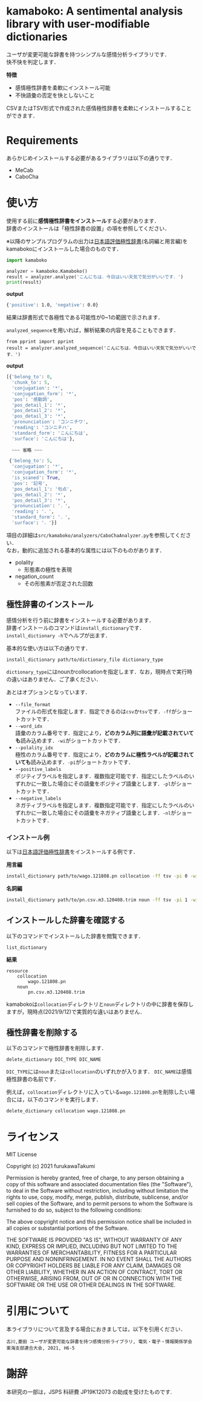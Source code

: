 # kamaboko: A sentimental analysis library with user-modifiable dictionaries
ユーザが変更可能な辞書を持つシンプルな感情分析ライブラリです．  
快不快を判定します．

**特徴**
- 感情極性辞書を柔軟にインストール可能
- 不快語彙の否定を快としないこと

CSVまたはTSV形式で作成された感情極性辞書を柔軟にインストールすることができます．

# Requirements
あらかじめインストールする必要があるライブラリは以下の通りです．

- MeCab
- CaboCha

# 使い方
使用する前に**感情極性辞書をインストール**する必要があります．  
辞書のインストールは「極性辞書の設置」の項を参照してください．  

※以降のサンプルプログラムの出力は[日本語評価極性辞書](https://www.cl.ecei.tohoku.ac.jp/Open_Resources-Japanese_Sentiment_Polarity_Dictionary.html)(名詞編と用言編)をkamabokoにインストールした場合のものです．
```python
import kamaboko

analyzer = kamaboko.Kamaboko()
result = analyzer.analyze('こんにちは．今日はいい天気で気分がいいです．')
print(result)
```
**output**
```sh
{'positive': 1.0, 'negative': 0.0}
```

結果は辞書形式で各極性である可能性が0~1の範囲で示されます．  
  
`analyzed_sequence`を用いれば，解析結果の内容を見ることもできます．

```
from pprint import pprint
result = analyzer.analyzed_sequence('こんにちは．今日はいい天気で気分がいいです．')
```
**output**
```py
[{'belong_to': 0,
  'chunk_to': 5,
  'conjugation': '*',
  'conjugation_form': '*',
  'pos': '感動詞',
  'pos_detail_1': '*',
  'pos_detail_2': '*',
  'pos_detail_3': '*',
  'pronunciation': 'コンニチワ',
  'reading': 'コンニチハ',
  'standard_form': 'こんにちは',
  'surface': 'こんにちは'},
  
  ~~~ 省略 ~~~

 {'belong_to': 5,
  'conjugation': '*',
  'conjugation_form': '*',
  'is_scaned': True,
  'pos': '記号',
  'pos_detail_1': '句点',
  'pos_detail_2': '*',
  'pos_detail_3': '*',
  'pronunciation': '．',
  'reading': '．',
  'standard_form': '．',
  'surface': '．'}]
```
項目の詳細は`src/kamaboko/analyzers/CaboChaAnalyzer.py`を参照してください．  
なお，動的に追加される基本的な属性には以下のものがあります．  
- polality
  - 形態素の極性を表現
- negation_count
  - その形態素が否定された回数

## 極性辞書のインストール
感情分析を行う前に辞書をインストールする必要があります．  
辞書インストールのコマンドは`install_dictionary`です．  
`install_dictionary -h`でヘルプが出ます．  

基本的な使い方は以下の通りです．
```
install_dictionary path/to/dictionary_file dictionary_type
```

`dictionary_type`にはnounかcollocationを指定します．なお，現時点で実行時の違いはありません．ご了承ください．

あとはオプションとなっています．

- `--file_format`  
  ファイルの形式を指定します．指定できるのは`csv`か`tsv`です．`-ff`がショートカットです．
- `--word_idx`  
  語彙のカラム番号です．指定により，**どのカラム列に語彙が記載されていても**読み込めます．`-wi`がショートカットです．
- `--polality_idx`  
  極性のカラム番号です．指定により，**どのカラムに極性ラベルが記載されていても**読み込めます．`-pi`がショートカットです．
- `--positive_labels`  
  ポジティブラベルを指定します．複数指定可能です．指定にしたラベルのいずれかに一致した場合にその語彙をポジティブ語彙とします．`-pl`がショートカットです．
- `--negative_labels`  
  ネガティブラベルを指定します．複数指定可能です．指定にしたラベルのいずれかに一致した場合にその語彙をネガティブ語彙とします．`-nl`がショートカットです．


### インストール例
以下は[日本語評価極性辞書](https://www.cl.ecei.tohoku.ac.jp/Open_Resources-Japanese_Sentiment_Polarity_Dictionary.html)をインストールする例です．

**用言編**
```sh
install_dictionary path/to/wago.121808.pn collocation -ff tsv -pi 0 -wi 1 -pl ポジ（評価） -pl ポジ（経験） -nl ネガ（経験） -nl ネガ（評価）
```

**名詞編**
```sh
install_dictionary path/to/pn.csv.m3.120408.trim noun -ff tsv -pi 1 -wi 0
```

## インストールした辞書を確認する
以下のコマンドでインストールした辞書を閲覧できます．
```
list_dictionary
```

**結果**
```
resource
    collocation
        wago.121808.pn
    noun
        pn.csv.m3.120408.trim
```
kamabokoは`collocation`ディレクトリと`noun`ディレクトリの中に辞書を保存しますが，現時点(2021/9/12)で実質的な違いはありません．

## 極性辞書を削除する
以下のコマンドで極性辞書を削除します．
```
delete_dictionary DIC_TYPE DIC_NAME
```
`DIC_TYPE`には`noun`または`collocation`のいずれかが入ります．
`DIC_NAME`は感情極性辞書の名前です．

例えば，`collocation`ディレクトリに入っている`wago.121808.pn`を削除したい場合には，以下のコマンドを実行します．
```sh
delete_dictionary collocation wago.121808.pn
```
# ライセンス
MIT License

Copyright (c) 2021 furukawaTakumi

Permission is hereby granted, free of charge, to any person obtaining a copy
of this software and associated documentation files (the "Software"), to deal
in the Software without restriction, including without limitation the rights
to use, copy, modify, merge, publish, distribute, sublicense, and/or sell
copies of the Software, and to permit persons to whom the Software is
furnished to do so, subject to the following conditions:

The above copyright notice and this permission notice shall be included in all
copies or substantial portions of the Software.

THE SOFTWARE IS PROVIDED "AS IS", WITHOUT WARRANTY OF ANY KIND, EXPRESS OR
IMPLIED, INCLUDING BUT NOT LIMITED TO THE WARRANTIES OF MERCHANTABILITY,
FITNESS FOR A PARTICULAR PURPOSE AND NONINFRINGEMENT. IN NO EVENT SHALL THE
AUTHORS OR COPYRIGHT HOLDERS BE LIABLE FOR ANY CLAIM, DAMAGES OR OTHER
LIABILITY, WHETHER IN AN ACTION OF CONTRACT, TORT OR OTHERWISE, ARISING FROM,
OUT OF OR IN CONNECTION WITH THE SOFTWARE OR THE USE OR OTHER DEALINGS IN THE
SOFTWARE.

# 引用について
本ライブラリについて言及する場合におきましては，以下を引用ください．  

`古川,菱田 ユーザが変更可能な辞書を持つ感情分析ライブラリ, 電気・電子・情報関係学会東海支部連合大会, 2021, H6-5`

# 謝辞
本研究の一部は，JSPS 科研費 JP19K12073 の助成を受けたものです.